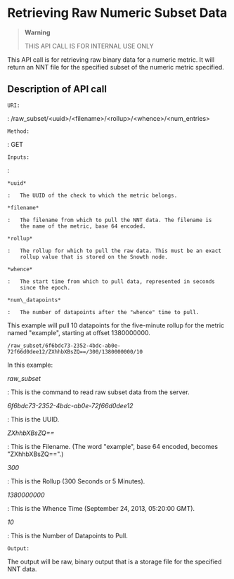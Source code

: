 Retrieving Raw Numeric Subset Data
==================================

> **Warning**
>
> THIS API CALL IS FOR INTERNAL USE ONLY

This API call is for retrieving raw binary data for a numeric metric. It
will return an NNT file for the specified subset of the numeric metric
specified.

Description of API call
-----------------------

`URI:`

:   /raw\_subset/&lt;uuid&gt;/&lt;filename&gt;/&lt;rollup&gt;/&lt;whence&gt;/&lt;num\_entries&gt;

`Method:`

:   GET

`Inputs:`

:   

    *uuid*

    :   The UUID of the check to which the metric belongs.

    *filename*

    :   The filename from which to pull the NNT data. The filename is
        the name of the metric, base 64 encoded.

    *rollup*

    :   The rollup for which to pull the raw data. This must be an exact
        rollup value that is stored on the Snowth node.

    *whence*

    :   The start time from which to pull data, represented in seconds
        since the epoch.

    *num\_datapoints*

    :   The number of datapoints after the "whence" time to pull.

This example will pull 10 datapoints for the five-minute rollup for the
metric named "example", starting at offset 1380000000.

    /raw_subset/6f6bdc73-2352-4bdc-ab0e-72f66d0dee12/ZXhhbXBsZQ==/300/1380000000/10

In this example:

*raw\_subset*

:   This is the command to read raw subset data from the server.

*6f6bdc73-2352-4bdc-ab0e-72f66d0dee12*

:   This is the UUID.

*ZXhhbXBsZQ==*

:   This is the Filename. (The word "example", base 64 encoded,
    becomes "ZXhhbXBsZQ==".)

*300*

:   This is the Rollup (300 Seconds or 5 Minutes).

*1380000000*

:   This is the Whence Time (September 24, 2013, 05:20:00 GMT).

*10*

:   This is the Number of Datapoints to Pull.

`Output:`

The output will be raw, binary output that is a storage file for the
specified NNT data.
